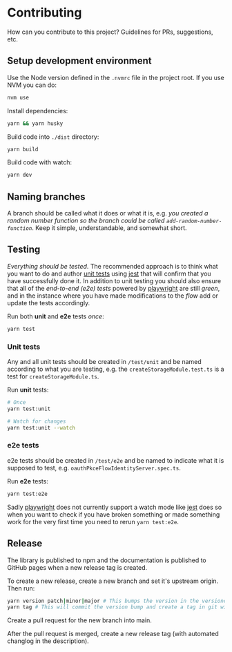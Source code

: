# Contributing

How can you contribute to this project? Guidelines for PRs, suggestions, etc.

## Setup development environment

Use the Node version defined in the `.nvmrc` file in the project root. If you use NVM you can do:

```bash
nvm use
```

Install dependencies:

```bash
yarn && yarn husky
```

Build code into `./dist` directory:

```bash
yarn build
```

Build code with watch:

```bash
yarn dev
```

## Naming branches

A branch should be called what it does or what it is, e.g. _you created a random number function so the branch could be called `add-random-number-function`_. Keep it simple, understandable, and somewhat short.

## Testing

_Everything should be tested_. The recommended approach is to think what you want to do and author [unit tests](https://en.wikipedia.org/wiki/Unit_testing) using [jest](https://jestjs.io/) that will confirm that you have successfully done it. In addition to unit testing you should also ensure that all of the _end-to-end (e2e) tests_ powered by [playwright](https://playwright.dev/) are still _green_, and in the instance where you have made modifications to the _flow_ add or update the tests accordingly.

Run both **unit** and **e2e** tests _once_:

```bash
yarn test
```

### Unit tests

Any and all unit tests should be created in `/test/unit` and be named according to what you are testing, e.g. the `createStorageModule.test.ts` is a test for `createStorageModule.ts`.

Run **unit** tests:

```bash
# Once
yarn test:unit

# Watch for changes
yarn test:unit --watch
```

### e2e tests

e2e tests should be created in `/test/e2e` and be named to indicate what it is supposed to test, e.g. `oauthPkceFlowIdentityServer.spec.ts`.

Run **e2e** tests:

```bash
yarn test:e2e
```

Sadly [playwright](https://playwright.dev/) does not currently support a watch mode like [jest](https://jestjs.io/) does so when you want to check if you have broken something or made something work for the very first time you need to rerun `yarn test:e2e`.

## Release

The library is published to npm and the documentation is published to GitHub pages when a new release tag is created.

To create a new release, create a new branch and set it's upstream origin. Then run:

```bash
yarn version patch|minor|major # This bumps the version in the versioned files, e.g. yarn version minor will bump version to the next minor version number
yarn tag # This will commit the version bump and create a tag in git with the new version. The commit and the tag will be pushed to the origin remote.
```

Create a pull request for the new branch into main.

After the pull request is merged, create a new release tag (with automated changlog in the description).
